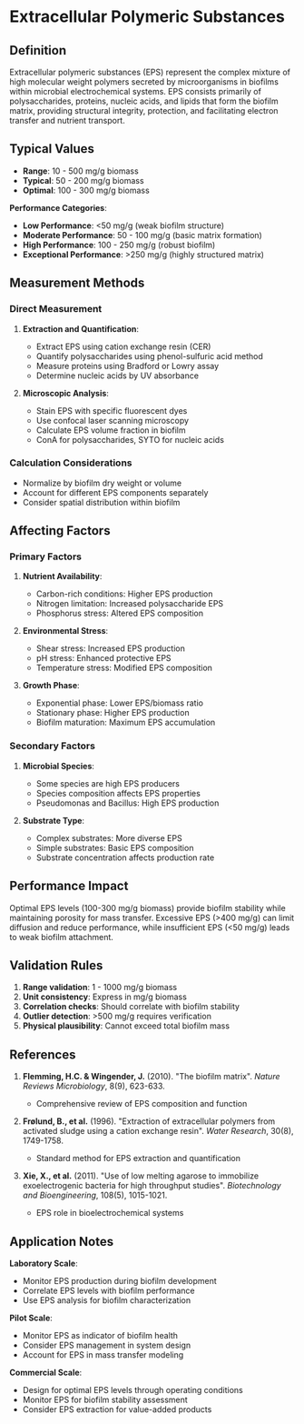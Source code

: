 <!--
Parameter ID: extracellular_polymeric_substances
Category: biological
Generated: 2025-01-16T11:25:00.000Z
-->

# Extracellular Polymeric Substances

## Definition

Extracellular polymeric substances (EPS) represent the complex mixture of high
molecular weight polymers secreted by microorganisms in biofilms within
microbial electrochemical systems. EPS consists primarily of polysaccharides,
proteins, nucleic acids, and lipids that form the biofilm matrix, providing
structural integrity, protection, and facilitating electron transfer and
nutrient transport.

## Typical Values

- **Range**: 10 - 500 mg/g biomass
- **Typical**: 50 - 200 mg/g biomass
- **Optimal**: 100 - 300 mg/g biomass

**Performance Categories**:

- **Low Performance**: <50 mg/g (weak biofilm structure)
- **Moderate Performance**: 50 - 100 mg/g (basic matrix formation)
- **High Performance**: 100 - 250 mg/g (robust biofilm)
- **Exceptional Performance**: >250 mg/g (highly structured matrix)

## Measurement Methods

### Direct Measurement

1. **Extraction and Quantification**:
   - Extract EPS using cation exchange resin (CER)
   - Quantify polysaccharides using phenol-sulfuric acid method
   - Measure proteins using Bradford or Lowry assay
   - Determine nucleic acids by UV absorbance

2. **Microscopic Analysis**:
   - Stain EPS with specific fluorescent dyes
   - Use confocal laser scanning microscopy
   - Calculate EPS volume fraction in biofilm
   - ConA for polysaccharides, SYTO for nucleic acids

### Calculation Considerations

- Normalize by biofilm dry weight or volume
- Account for different EPS components separately
- Consider spatial distribution within biofilm

## Affecting Factors

### Primary Factors

1. **Nutrient Availability**:
   - Carbon-rich conditions: Higher EPS production
   - Nitrogen limitation: Increased polysaccharide EPS
   - Phosphorus stress: Altered EPS composition

2. **Environmental Stress**:
   - Shear stress: Increased EPS production
   - pH stress: Enhanced protective EPS
   - Temperature stress: Modified EPS composition

3. **Growth Phase**:
   - Exponential phase: Lower EPS/biomass ratio
   - Stationary phase: Higher EPS production
   - Biofilm maturation: Maximum EPS accumulation

### Secondary Factors

1. **Microbial Species**:
   - Some species are high EPS producers
   - Species composition affects EPS properties
   - Pseudomonas and Bacillus: High EPS production

2. **Substrate Type**:
   - Complex substrates: More diverse EPS
   - Simple substrates: Basic EPS composition
   - Substrate concentration affects production rate

## Performance Impact

Optimal EPS levels (100-300 mg/g biomass) provide biofilm stability while
maintaining porosity for mass transfer. Excessive EPS (>400 mg/g) can limit
diffusion and reduce performance, while insufficient EPS (<50 mg/g) leads to
weak biofilm attachment.

## Validation Rules

1. **Range validation**: 1 - 1000 mg/g biomass
2. **Unit consistency**: Express in mg/g biomass
3. **Correlation checks**: Should correlate with biofilm stability
4. **Outlier detection**: >500 mg/g requires verification
5. **Physical plausibility**: Cannot exceed total biofilm mass

## References

1. **Flemming, H.C. & Wingender, J.** (2010). "The biofilm matrix". _Nature
   Reviews Microbiology_, 8(9), 623-633.
   - Comprehensive review of EPS composition and function

2. **Frølund, B., et al.** (1996). "Extraction of extracellular polymers from
   activated sludge using a cation exchange resin". _Water Research_, 30(8),
   1749-1758.
   - Standard method for EPS extraction and quantification

3. **Xie, X., et al.** (2011). "Use of low melting agarose to immobilize
   exoelectrogenic bacteria for high throughput studies". _Biotechnology and
   Bioengineering_, 108(5), 1015-1021.
   - EPS role in bioelectrochemical systems

## Application Notes

**Laboratory Scale**:

- Monitor EPS production during biofilm development
- Correlate EPS levels with biofilm performance
- Use EPS analysis for biofilm characterization

**Pilot Scale**:

- Monitor EPS as indicator of biofilm health
- Consider EPS management in system design
- Account for EPS in mass transfer modeling

**Commercial Scale**:

- Design for optimal EPS levels through operating conditions
- Monitor EPS for biofilm stability assessment
- Consider EPS extraction for value-added products

